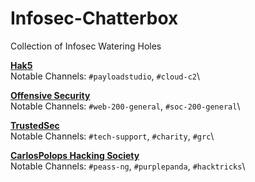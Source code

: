 # Infosec-Chatterbox
Collection of Infosec Watering Holes


[__Hak5__](https://discord.gg/3NEpe65yqY) <br>
Notable Channels:  `#payloadstudio`, `#cloud-c2`\


[__Offensive Security__](https://discord.gg/AJguEnquKh) <br>
Notable Channels:  `#web-200-general`, `#soc-200-general`\



[__TrustedSec__](https://discord.gg/NjCvZBghjn) <br>
Notable Channels:  `#tech-support`, `#charity`, `#grc`\


[__CarlosPolops Hacking Society__](https://discord.gg/euRrcESt3d) <br>
Notable Channels:  `#peass-ng`, `#purplepanda`, `#hacktricks`\
